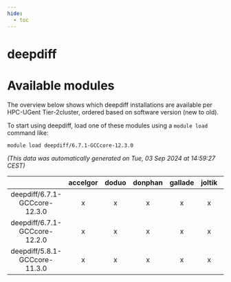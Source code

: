 ```yaml
---
hide:
  - toc
---
```


deepdiff
========

# Available modules


The overview below shows which deepdiff installations are available per HPC-UGent Tier-2cluster, ordered based on software version (new to old).

To start using deepdiff, load one of these modules using a `module load` command like:

```shell
module load deepdiff/6.7.1-GCCcore-12.3.0
```

*(This data was automatically generated on Tue, 03 Sep 2024 at 14:59:27 CEST)*  

| |accelgor|doduo|donphan|gallade|joltik|shinx|skitty|
| :---: | :---: | :---: | :---: | :---: | :---: | :---: | :---: |
|deepdiff/6.7.1-GCCcore-12.3.0|x|x|x|x|x|x|x|
|deepdiff/6.7.1-GCCcore-12.2.0|x|x|x|x|x|-|x|
|deepdiff/5.8.1-GCCcore-11.3.0|x|x|x|x|x|-|x|

